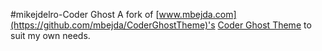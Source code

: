 #mikejdelro-Coder Ghost
A fork of [www.mbejda.com](https://github.com/mbejda/CoderGhostTheme)'s [Coder Ghost Theme](https://github.com/mbejda/CoderGhostTheme) to suit my own needs.

